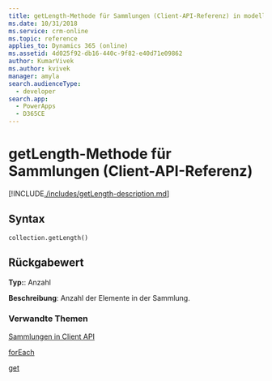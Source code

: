 ```yaml
---
title: getLength-Methode für Sammlungen (Client-API-Referenz) in modellgestützten Apps | MicrosoftDocs
ms.date: 10/31/2018
ms.service: crm-online
ms.topic: reference
applies_to: Dynamics 365 (online)
ms.assetid: 4d025f92-db16-440c-9f82-e40d71e09862
author: KumarVivek
ms.author: kvivek
manager: amyla
search.audienceType:
  - developer
search.app:
  - PowerApps
  - D365CE
---
```

# <a name="getlength-method-for-collections-client-api-reference"></a>getLength-Methode für Sammlungen (Client-API-Referenz)



[!INCLUDE[./includes/getLength-description.md](./includes/getLength-description.md)]

## <a name="syntax"></a>Syntax

`collection.getLength()`

## <a name="return-value"></a>Rückgabewert

**Typ:**: Anzahl

**Beschreibung**: Anzahl der Elemente in der Sammlung.

### <a name="related-topics"></a>Verwandte Themen
[Sammlungen in Client API](../collections.md)

[forEach](forEach.md)

[get](get.md)